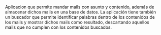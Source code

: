 Aplicacion que permite mandar mails con asunto y contenido, además de almacenar dichos mails en una base de datos.
La aplicación tiene también un buscador que permite identificar palabras dentro de los contenidos de los mails y mostrar dichos mails como resultado, descartando aquellos mails que no cumplen con los contenidos buscados.